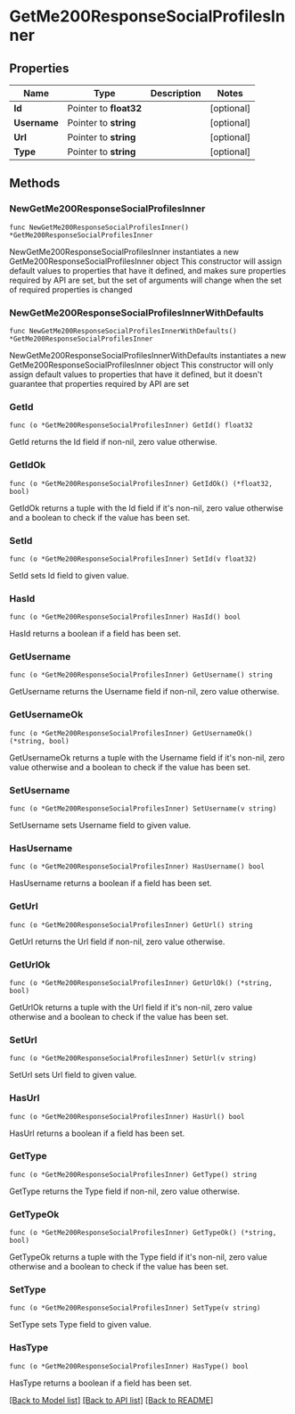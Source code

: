 # GetMe200ResponseSocialProfilesInner

## Properties

Name | Type | Description | Notes
------------ | ------------- | ------------- | -------------
**Id** | Pointer to **float32** |  | [optional] 
**Username** | Pointer to **string** |  | [optional] 
**Url** | Pointer to **string** |  | [optional] 
**Type** | Pointer to **string** |  | [optional] 

## Methods

### NewGetMe200ResponseSocialProfilesInner

`func NewGetMe200ResponseSocialProfilesInner() *GetMe200ResponseSocialProfilesInner`

NewGetMe200ResponseSocialProfilesInner instantiates a new GetMe200ResponseSocialProfilesInner object
This constructor will assign default values to properties that have it defined,
and makes sure properties required by API are set, but the set of arguments
will change when the set of required properties is changed

### NewGetMe200ResponseSocialProfilesInnerWithDefaults

`func NewGetMe200ResponseSocialProfilesInnerWithDefaults() *GetMe200ResponseSocialProfilesInner`

NewGetMe200ResponseSocialProfilesInnerWithDefaults instantiates a new GetMe200ResponseSocialProfilesInner object
This constructor will only assign default values to properties that have it defined,
but it doesn't guarantee that properties required by API are set

### GetId

`func (o *GetMe200ResponseSocialProfilesInner) GetId() float32`

GetId returns the Id field if non-nil, zero value otherwise.

### GetIdOk

`func (o *GetMe200ResponseSocialProfilesInner) GetIdOk() (*float32, bool)`

GetIdOk returns a tuple with the Id field if it's non-nil, zero value otherwise
and a boolean to check if the value has been set.

### SetId

`func (o *GetMe200ResponseSocialProfilesInner) SetId(v float32)`

SetId sets Id field to given value.

### HasId

`func (o *GetMe200ResponseSocialProfilesInner) HasId() bool`

HasId returns a boolean if a field has been set.

### GetUsername

`func (o *GetMe200ResponseSocialProfilesInner) GetUsername() string`

GetUsername returns the Username field if non-nil, zero value otherwise.

### GetUsernameOk

`func (o *GetMe200ResponseSocialProfilesInner) GetUsernameOk() (*string, bool)`

GetUsernameOk returns a tuple with the Username field if it's non-nil, zero value otherwise
and a boolean to check if the value has been set.

### SetUsername

`func (o *GetMe200ResponseSocialProfilesInner) SetUsername(v string)`

SetUsername sets Username field to given value.

### HasUsername

`func (o *GetMe200ResponseSocialProfilesInner) HasUsername() bool`

HasUsername returns a boolean if a field has been set.

### GetUrl

`func (o *GetMe200ResponseSocialProfilesInner) GetUrl() string`

GetUrl returns the Url field if non-nil, zero value otherwise.

### GetUrlOk

`func (o *GetMe200ResponseSocialProfilesInner) GetUrlOk() (*string, bool)`

GetUrlOk returns a tuple with the Url field if it's non-nil, zero value otherwise
and a boolean to check if the value has been set.

### SetUrl

`func (o *GetMe200ResponseSocialProfilesInner) SetUrl(v string)`

SetUrl sets Url field to given value.

### HasUrl

`func (o *GetMe200ResponseSocialProfilesInner) HasUrl() bool`

HasUrl returns a boolean if a field has been set.

### GetType

`func (o *GetMe200ResponseSocialProfilesInner) GetType() string`

GetType returns the Type field if non-nil, zero value otherwise.

### GetTypeOk

`func (o *GetMe200ResponseSocialProfilesInner) GetTypeOk() (*string, bool)`

GetTypeOk returns a tuple with the Type field if it's non-nil, zero value otherwise
and a boolean to check if the value has been set.

### SetType

`func (o *GetMe200ResponseSocialProfilesInner) SetType(v string)`

SetType sets Type field to given value.

### HasType

`func (o *GetMe200ResponseSocialProfilesInner) HasType() bool`

HasType returns a boolean if a field has been set.


[[Back to Model list]](../README.md#documentation-for-models) [[Back to API list]](../README.md#documentation-for-api-endpoints) [[Back to README]](../README.md)


